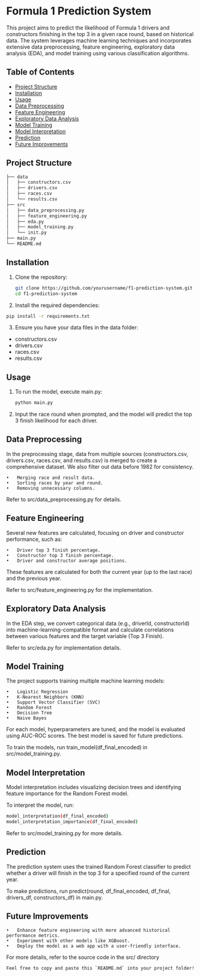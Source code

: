 # Formula 1 Prediction System

This project aims to predict the likelihood of Formula 1 drivers and constructors finishing in the top 3 in a given race round, based on historical data. The system leverages machine learning techniques and incorporates extensive data preprocessing, feature engineering, exploratory data analysis (EDA), and model training using various classification algorithms.

## Table of Contents

- [Project Structure](#project-structure)
- [Installation](#installation)
- [Usage](#usage)
- [Data Preprocessing](#data-preprocessing)
- [Feature Engineering](#feature-engineering)
- [Exploratory Data Analysis](#exploratory-data-analysis)
- [Model Training](#model-training)
- [Model Interpretation](#model-interpretation)
- [Prediction](#prediction)
- [Future Improvements](#future-improvements)

## Project Structure

```bash
├── data
│   ├── constructors.csv
│   ├── drivers.csv
│   ├── races.csv
│   └── results.csv
├── src
│   ├── data_preprocessing.py
│   ├── feature_engineering.py
│   ├── eda.py
│   ├── model_training.py
│   └── init.py
├── main.py
└── README.md
```

## Installation

1. Clone the repository:
   ```bash
   git clone https://github.com/yourusername/f1-prediction-system.git
   cd f1-prediction-system
   ```
2.	Install the required dependencies:
```bash
pip install -r requirements.txt
```
3.	Ensure you have your data files in the data folder:
- constructors.csv
- drivers.csv
- races.csv
- results.csv

## Usage

1. To run the model, execute main.py:
   ```bash
   python main.py
   ```
2.	Input the race round when prompted, and the model will predict the top 3 finish likelihood for each driver.

## Data Preprocessing

In the preprocessing stage, data from multiple sources (constructors.csv, drivers.csv, races.csv, and results.csv) is merged to create a comprehensive dataset. We also filter out data before 1982 for consistency.

	•	Merging race and result data.
	•	Sorting races by year and round.
	•	Removing unnecessary columns.

Refer to src/data_preprocessing.py for details.

## Feature Engineering

Several new features are calculated, focusing on driver and constructor performance, such as:

	•	Driver top 3 finish percentage.
	•	Constructor top 3 finish percentage.
	•	Driver and constructor average positions.

These features are calculated for both the current year (up to the last race) and the previous year.

Refer to src/feature_engineering.py for the implementation.

## Exploratory Data Analysis

In the EDA step, we convert categorical data (e.g., driverId, constructorId) into machine-learning-compatible format and calculate correlations between various features and the target variable (Top 3 Finish).

Refer to src/eda.py for implementation details.

## Model Training

The project supports training multiple machine learning models:

	•	Logistic Regression
	•	K-Nearest Neighbors (KNN)
	•	Support Vector Classifier (SVC)
	•	Random Forest
	•	Decision Tree
	•	Naive Bayes

For each model, hyperparameters are tuned, and the model is evaluated using AUC-ROC scores. The best model is saved for future predictions.

To train the models, run train_model(df_final_encoded) in src/model_training.py.

## Model Interpretation

Model interpretation includes visualizing decision trees and identifying feature importance for the Random Forest model.

To interpret the model, run:
```bash
model_interpretation(df_final_encoded)
model_interpretation_importance(df_final_encoded)
```

Refer to src/model_training.py for more details.

## Prediction

The prediction system uses the trained Random Forest classifier to predict whether a driver will finish in the top 3 for a specified round of the current year.

To make predictions, run predict(round, df_final_encoded, df_final, drivers_df, constructors_df) in main.py.

## Future Improvements

	•	Enhance feature engineering with more advanced historical performance metrics.
	•	Experiment with other models like XGBoost.
	•	Deploy the model as a web app with a user-friendly interface.

For more details, refer to the source code in the src/ directory

```bash
Feel free to copy and paste this `README.md` into your project folder! Let me know if you need further adjustments.
```
